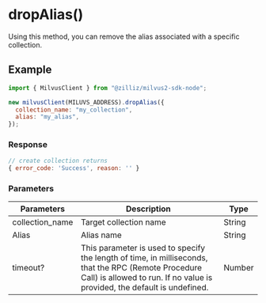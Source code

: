 # dropAlias()

Using this method, you can remove the alias associated with a specific collection.

## Example

```javascript
import { MilvusClient } from "@zilliz/milvus2-sdk-node";

new milvusClient(MILUVS_ADDRESS).dropAlias({
  collection_name: "my_collection",
  alias: "my_alias",
});
```

### Response

```javascript
// create collection returns
{ error_code: 'Success', reason: '' }
```

### Parameters

| Parameters      | Description                                                                                                                                                                       | Type   |
| --------------- | --------------------------------------------------------------------------------------------------------------------------------------------------------------------------------- | ------ |
| collection_name | Target collection name                                                                                                                                                            | String |
| Alias           | Alias name                                                                                                                                                                        | String |
| timeout?        | This parameter is used to specify the length of time, in milliseconds, that the RPC (Remote Procedure Call) is allowed to run. If no value is provided, the default is undefined. | Number |
